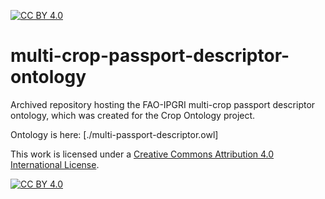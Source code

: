 [![CC BY 4.0][cc-by-shield]][cc-by]
# multi-crop-passport-descriptor-ontology
Archived repository hosting the FAO-IPGRI multi-crop passport descriptor ontology, which was created for the Crop Ontology project.

Ontology is here:  [./multi-passport-descriptor.owl]

This work is licensed under a
[Creative Commons Attribution 4.0 International License][cc-by].

[![CC BY 4.0][cc-by-image]][cc-by]

[cc-by]: http://creativecommons.org/licenses/by/4.0/
[cc-by-image]: https://i.creativecommons.org/l/by/4.0/88x31.png
[cc-by-shield]: https://img.shields.io/badge/License-CC%20BY%204.0-lightgrey.svg
